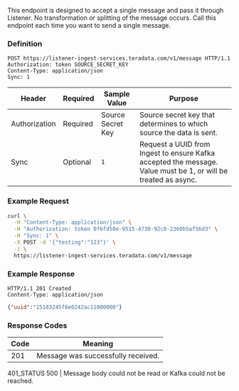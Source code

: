 This endpoint is designed to accept a single message and pass it through Listener. No transformation or splitting of the message occurs. Call this endpoint each time you want to send a single message.

### Definition

```http
POST https://listener-ingest-services.teradata.com/v1/message HTTP/1.1
Authorization: token SOURCE_SECRET_KEY
Content-Type: application/json
Sync: 1
```

Header        | Required | Sample Value      | Purpose
------        | -------- | ------------      | -------
Authorization | Required | Source Secret Key | Source secret key that determines to which source the data is sent.
Sync          | Optional | `1`               | Request a UUID from Ingest to ensure Kafka accepted the message. Value must be 1, or will be treated as async.


### Example Request

```bash
curl \
  -H "Content-Type: application/json" \
  -H "Authorization: token 0f6fd50e-9515-4730-92c0-2360b5af56d3" \
  -H "Sync: 1" \
  -X POST -d '{"testing":"123"}' \
  -i \
  https://listener-ingest-services.teradata.com/v1/message
```

### Example Response

```http
HTTP/1.1 201 Created
Content-Type: application/json
```
```json
{"uuid":"15183245f6e0242ac11000000"}
```

### Response Codes

Code | Meaning
---- | -------
201  | Message was successfully received.
401_STATUS
500  | Message body could not be read or Kafka could not be reached.
